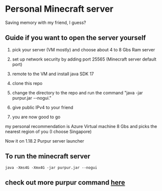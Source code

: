 # Personal Minecraft server
Saving memory with my friend, I guess?

## Guide if you want to open the server yourself

1. pick your server (VM mostly) and choose about 4 to 8 Gbs Ram server

3. set up network security by adding port 25565 (Minecraft server default port)

2. remote to the VM and install java SDK 17

3. clone this repo

4. change the directory to the repo and run the command "java -jar purpur.jar --nogui."

5. give public IPv4 to your friend

6. you are now good to go

my personal recommendation is Azure Virtual machine 8 Gbs and picks the nearest region of you (I choose Singapore)

Now it on 1.18.2 Purpur server launcher

## To run the minecraft server

`java -Xms4G -Xmx4G -jar purpur.jar --nogui`

## check out more purpur command [here](https://purpurmc.org/docs/Commands/)
